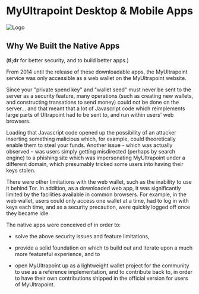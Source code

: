 # MyUltrapoint Desktop & Mobile Apps

![Logo](https://raw.githubusercontent.com/mymonero/mymonero-app-js/master/docs/assets/icon_100.png "Logo")

## Why We Built the Native Apps

(**tl;dr** for better security, and to build better apps.)

From 2014 until the release of these downloadable apps, the MyUltrapoint service was only accessible as a web wallet on the MyUltrapoint website. 

Since your "private spend key" and "wallet seed" must never be sent to the server as a security feature, many operations (such as creating new wallets, and constructing transations to send money) could not be done on the server… and that meant that a lot of Javascript code which reimplements large parts of Ultrapoint had to be sent to, and run within users' web browsers.

Loading that Javascript code opened up the possibility of an attacker inserting something malicious which, for example, could theoretically enable them to steal your funds. Another issue - which was actually observed – was users simply getting misdirected (perhaps by search engine) to a phishing site which was impersonating MyUltrapoint under a different domain, which presumably tricked some users into having their keys stolen.

There were other limitations with the web wallet, such as the inability to use it behind Tor. In addition, as a downloaded web app, it was significantly limited by the facilities available in common browsers. For example, in the web wallet, users could only access one wallet at a time, had to log in with keys each time, and as a security precaution, were quickly logged off once they became idle.

The native apps were conceived of in order to:

* solve the above security issues and feature limitations, 
 
* provide a solid foundation on which to build out and iterate upon a much more featureful experience, and to

* open MyUltrapoint up as a lightweight wallet project for the community to use as a reference implementation, and to contribute back to, in order to have their own contributions shipped in the official version for users of MyUltrapoint.
